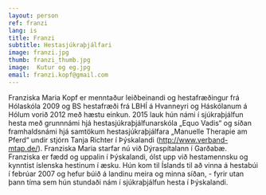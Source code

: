 ```yaml
---
layout: person
ref: franzi
lang: is
title: Franzi
subtitle: Hestasjúkraþjálfari
image: franzi.jpg
thumb: franzi_thumb.jpg
image:  Kutur og eg.jpg 
email: franzi.kopf@gmail.com
---
```


Franziska Maria Kopf er menntaður leiðbeinandi og hestafræðingur frá Hólaskóla 2009 og  BS hestafræði frá LBHÍ á Hvanneyri og Háskólanum á Hólum vorið 2012 með hæstu einkun. 
2015 lauk hún námi í sjúkraþjálfun hesta með grunnnámi hjá hestasjúkraþjálfunarskóla „Equo Vadis“ og síðan framhaldsnámi hjá samtökum hestasjúkraþjálfara „Manuelle Therapie am Pferd“ undir stjórn Tanja Richter í Þýskalandi (http://www.verband-mtap.de/).
Franziska Maria starfar nú við Dýraspítalann í Garðabæ.
Franziska er fædd og uppalin í Þýskalandi, ólst upp við hestamennsku og kynntist íslenska hestinum í æsku. Hún kom til Íslands til að vinna á hestabúi í febrúar 2007 og hefur búið á landinu meira og minna síðan, - fyrir utan þann tíma sem hún stundaði nám í sjúkraþjálfun hesta í Þýskalandi. 

